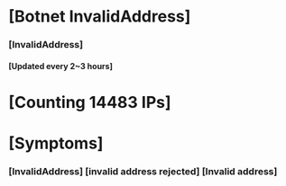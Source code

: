 # [Botnet InvalidAddress]
### [InvalidAddress]
#### [Updated every 2~3 hours]

# [Counting 14483 IPs]

# [Symptoms] 

###   [InvalidAddress] [invalid address rejected] [Invalid address]
